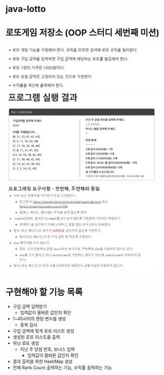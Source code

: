 # java-lotto
# 로또게임 저장소 (OOP 스터디 세번째 미션)
![기능요구사항](./images/기능요구사항.png)
![실행결과](./images/실행결과.png)
![프로그래밍요구사항](./images/프로그래밍요구사항.jpg)

# 구현해야 할 기능 목록
+ 구입 금액 입력받기
  + 입력값이 올바른 값인지 확인
+ 1~45사이의 랜덤 변수를 생성
  + 중복 검사
+ 구입 금액에 맞게 로또 리스트 생성
+ 생성된 로또 리스트를 출력
+ 위닝 로또 생성
  + 지난 주 당첨 번호, 보너스 입력
    + 입력값이 올바른 값인지 확인
+ 결과 출력을 위한 HashMap 생성
+ 전체 Rank Count 출력하는 기능, 수익률 출력하는 기능
